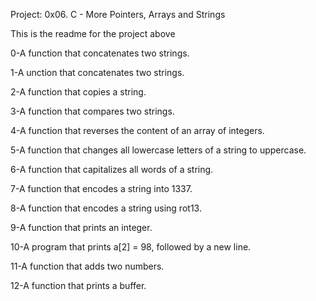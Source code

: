Project: 0x06. C - More Pointers, Arrays and Strings

This is the readme for the project above

0-A function that concatenates two strings.

1-A unction that concatenates two strings.

2-A function that copies a string.

3-A function that compares two strings.

4-A function that reverses the content of an array of integers.

5-A  function that changes all lowercase letters of a string to uppercase.

6-A function that capitalizes all words of a string.

7-A function that encodes a string into 1337.

8-A function that encodes a string using rot13.

9-A function that prints an integer.

10-A program that prints a[2] = 98, followed by a new line.

11-A function that adds two numbers.

12-A function that prints a buffer.
